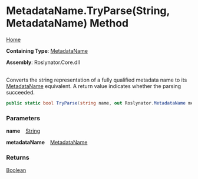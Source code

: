 # MetadataName\.TryParse\(String, MetadataName\) Method

[Home](../../../README.md)

**Containing Type**: [MetadataName](../README.md)

**Assembly**: Roslynator\.Core\.dll

\
Converts the string representation of a fully qualified metadata name to its [MetadataName](../README.md) equivalent\.
A return value indicates whether the parsing succeeded\.

```csharp
public static bool TryParse(string name, out Roslynator.MetadataName metadataName)
```

### Parameters

**name** &ensp; [String](https://docs.microsoft.com/en-us/dotnet/api/system.string)

**metadataName** &ensp; [MetadataName](../README.md)

### Returns

[Boolean](https://docs.microsoft.com/en-us/dotnet/api/system.boolean)

